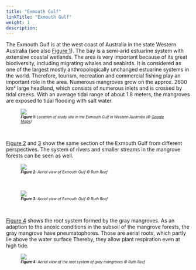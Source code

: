 ```yaml
---
title: "Exmouth Gulf"
linkTitle: "Exmouth Gulf"
weight: 1
description:
---
```


The Exmouth Gulf is at the west coast of Australia in the state Western Australia (see also <a href="/docs/sample_model_exmouth_gulf/exmouth_gulf/#Figure_1">Figure 1</a>).
The bay is a semi-arid estuarine system with extensive coastal wetlands.
The area is very important because of its great biodiversity, including migrating whales and seabirds.
It is considered as one of the largest mostly anthropologically unchanged estuarine systems in the world.
Therefore, tourism, recreation and commercial fishing play an important role in the area.
Numerous mangroves grow on the approx. 2600 km² large headland, which consists of numerous inlets and is crossed by tidal creeks.
With an average tidal range of about 1.8 meters, the mangroves are exposed to tidal flooding with salt water.

<figure>
<a name="Figure_1"></a>
<img src="/pictures/exmouth_gulf/exmouth_gulf/overview_site.jpg"/>
<figcaption><font size = "1"><i><b>Figure 1:</b> Location of study site in the Exmouth Gulf in Western Australia (&copy; <a href="https://www.google.de/maps">Google Maps</a>)</i></font></figcaption>
</figure><p>
&nbsp;
<p>

<a href="/docs/sample_model_exmouth_gulf/exmouth_gulf/#Figure_2">Figure 2</a> and <a href="/docs/sample_model_exmouth_gulf/exmouth_gulf/#Figure_3">3</a> show the same section of the Exmouth Gulf from different perspectives.
The system of rivers and smaller streams in the mangrove forests can be seen as well.
&nbsp;
<p>

<figure>
<a name="Figure_2"></a>
<img src="/pictures/exmouth_gulf/exmouth_gulf/pic_mangroves_1.jpg">
<figcaption><font size = "1"><i><b>Figure 2:</b> Aerial view of Exmouth Gulf &copy; Ruth Reef</i></font></figcaption>
</figure><p>
&nbsp;

<figure>
<a name="Figure_3"></a>
<img src="/pictures/exmouth_gulf/exmouth_gulf/pic_mangroves_2.jpg">
<figcaption><font size = "1"><i><b>Figure 3:</b> Aerial view of Exmouth Gulf &copy; Ruth Reef</i></font></figcaption>
</figure><p>
&nbsp;

<a href="/docs/sample_model_exmouth_gulf/exmouth_gulf/#Figure_4">Figure 4</a> shows the root system formed by the gray mangroves.
As an adaption to the anoxic conditions in the subsoil of the mangrove forests, the gray mangrove have pneumatophores.
Those are aerial roots, which partly lie above the water surface Thereby, they allow plant respiration even at high tide.
&nbsp;
<p>

<figure>
<a name="Figure_4"></a>
<img src="/pictures/exmouth_gulf/exmouth_gulf/pic_mangroves_3.jpg">
<figcaption><font size = "1"><i><b>Figure 4:</b> Aerial view of the root system of gray mangroves &copy; Ruth Reef</i></font></figcaption>
</figure><p>
